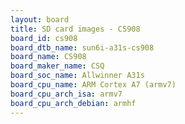 ```yaml
---
layout: board
title: SD card images - CS908
board_id: cs908
board_dtb_name: sun6i-a31s-cs908
board_name: CS908
board_maker_name: CSQ
board_soc_name: Allwinner A31s
board_cpu_name: ARM Cortex A7 (armv7)
board_cpu_arch_isa: armv7
board_cpu_arch_debian: armhf
---
```

